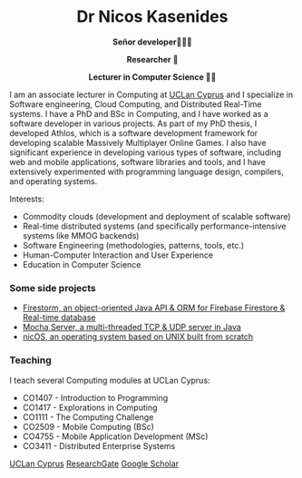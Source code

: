 <h1 align="center">Dr Nicos Kasenides</h1>

<p align="center"><b>Señor developer🥸🧑‍💻</b><p>
<p align="center"><b>Researcher 🔭</b><p>
<p align="center"><b>Lecturer in Computer Science 👨‍🏫</b><p>

<p>
  I am an associate lecturer in Computing at <a href="http://www.uclancyprus.ac.cy/">UCLan Cyprus</a> and
  I specialize in Software engineering, Cloud Computing, and Distributed Real-Time systems. I have a PhD and BSc
  in Computing, and I have worked as a software developer in various projects. As part of my PhD thesis, I developed
  Athlos, which is a software development framework for developing scalable Massively Multiplayer Online Games.
  I also have significant experience in developing various types of software, including web and mobile applications,
  software libraries and tools, and I have extensively experimented with programming language design, compilers, and 
  operating systems.
</p>

<p>Interests:</p>

* Commodity clouds (development and deployment of scalable software)
* Real-time distributed systems (and specifically performance-intensive systems like MMOG backends)
* Software Engineering (methodologies, patterns, tools, etc.)
* Human-Computer Interaction and User Experience
* Education in Computer Science

<h3>Some side projects</h3>

* [Firestorm, an object-oriented Java API & ORM for Firebase Firestore & Real-time database](https://github.com/RayLabz/Firestorm)
* [Mocha Server, a multi-threaded TCP & UDP server in Java](https://github.com/RayLabz/Mocha-Server)
* [nicOS, an operating system based on UNIX built from scratch](https://github.com/nkasenides/nicOS)

<h3>Teaching</h3>

I teach several Computing modules at UCLan Cyprus:

* CO1407 - Introduction to Programming
* CO1417 - Explorations in Computing
* CO1111 - The Computing Challenge
* CO2509 - Mobile Computing (BSc)
* CO4755 - Mobile Application Development (MSc)
* CO3411 - Distributed Enterprise Systems

[UCLan Cyprus](https://www.uclancyprus.ac.cy/academic/nicos-kasenides-2/)
[ResearchGate](https://www.researchgate.net/profile/Nicos-Kasenides)
[Google Scholar](https://scholar.google.com/citations?hl=en&user=6Jqe1FMAAAAJ)
